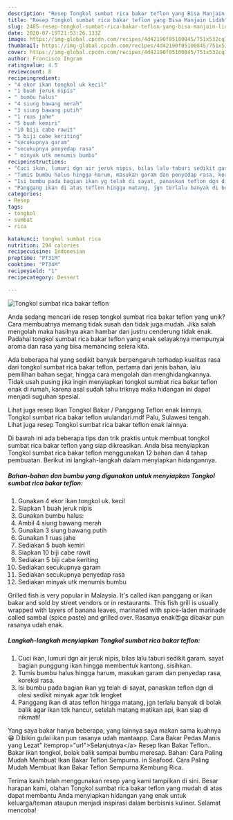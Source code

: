 ```yaml
---
description: "Resep Tongkol sumbat rica bakar teflon yang Bisa Manjain Lidah"
title: "Resep Tongkol sumbat rica bakar teflon yang Bisa Manjain Lidah"
slug: 2485-resep-tongkol-sumbat-rica-bakar-teflon-yang-bisa-manjain-lidah
date: 2020-07-19T21:53:26.133Z
image: https://img-global.cpcdn.com/recipes/4d42190f05100845/751x532cq70/tongkol-sumbat-rica-bakar-teflon-foto-resep-utama.jpg
thumbnail: https://img-global.cpcdn.com/recipes/4d42190f05100845/751x532cq70/tongkol-sumbat-rica-bakar-teflon-foto-resep-utama.jpg
cover: https://img-global.cpcdn.com/recipes/4d42190f05100845/751x532cq70/tongkol-sumbat-rica-bakar-teflon-foto-resep-utama.jpg
author: Francisco Ingram
ratingvalue: 4.5
reviewcount: 8
recipeingredient:
- "4 ekor ikan tongkol uk kecil"
- "1 buah jeruk nipis"
- " bumbu halus"
- "4 siung bawang merah"
- "3 siung bawang putih"
- "1 ruas jahe"
- "5 buah kemiri"
- "10 biji cabe rawit"
- "5 biji cabe keriting"
- "secukupnya garam"
- "secukupnya penyedap rasa"
- " minyak utk menumis bumbu"
recipeinstructions:
- "Cuci ikan, lumuri dgn air jeruk nipis, bilas lalu taburi sedikit garam. sayat bagian punggung ikan hingga membentuk kantong. sisihkan."
- "Tumis bumbu halus hingga harum, masukan garam dan penyedap rasa, koreksi rasa."
- "Isi bumbu pada bagian ikan yg telah di sayat, panaskan teflon dgn di olesi sedikit minyak agar tdk lengket"
- "Panggang ikan di atas teflon hingga matang, jgn terlalu banyak di bolak balik agar ikan tdk hancur, setelah matang matikan api, ikan siap di nikmati!"
categories:
- Resep
tags:
- tongkol
- sumbat
- rica

katakunci: tongkol sumbat rica 
nutrition: 294 calories
recipecuisine: Indonesian
preptime: "PT31M"
cooktime: "PT34M"
recipeyield: "1"
recipecategory: Dessert

---
```



![Tongkol sumbat rica bakar teflon](https://img-global.cpcdn.com/recipes/4d42190f05100845/751x532cq70/tongkol-sumbat-rica-bakar-teflon-foto-resep-utama.jpg)

Anda sedang mencari ide resep tongkol sumbat rica bakar teflon yang unik? Cara membuatnya memang tidak susah dan tidak juga mudah. Jika salah mengolah maka hasilnya akan hambar dan justru cenderung tidak enak. Padahal tongkol sumbat rica bakar teflon yang enak selayaknya mempunyai aroma dan rasa yang bisa memancing selera kita.

Ada beberapa hal yang sedikit banyak berpengaruh terhadap kualitas rasa dari tongkol sumbat rica bakar teflon, pertama dari jenis bahan, lalu pemilihan bahan segar, hingga cara mengolah dan menghidangkannya. Tidak usah pusing jika ingin menyiapkan tongkol sumbat rica bakar teflon enak di rumah, karena asal sudah tahu triknya maka hidangan ini dapat menjadi suguhan spesial.

Lihat juga resep Ikan Tongkol Bakar / Panggang Teflon enak lainnya. Tongkol sumbat rica bakar teflon wulandari.mdf Palu, Sulawesi tengah. Lihat juga resep Tongkol sumbat rica bakar teflon enak lainnya.


Di bawah ini ada beberapa tips dan trik praktis untuk membuat tongkol sumbat rica bakar teflon yang siap dikreasikan. Anda bisa menyiapkan Tongkol sumbat rica bakar teflon menggunakan 12 bahan dan 4 tahap pembuatan. Berikut ini langkah-langkah dalam menyiapkan hidangannya.

<!--inarticleads1-->

##### Bahan-bahan dan bumbu yang digunakan untuk menyiapkan Tongkol sumbat rica bakar teflon:

1. Gunakan 4 ekor ikan tongkol uk. kecil
1. Siapkan 1 buah jeruk nipis
1. Gunakan  bumbu halus:
1. Ambil 4 siung bawang merah
1. Gunakan 3 siung bawang putih
1. Gunakan 1 ruas jahe
1. Sediakan 5 buah kemiri
1. Siapkan 10 biji cabe rawit
1. Sediakan 5 biji cabe keriting
1. Sediakan secukupnya garam
1. Sediakan secukupnya penyedap rasa
1. Sediakan  minyak utk menumis bumbu


Grilled fish is very popular in Malaysia. It&#39;s called ikan panggang or ikan bakar and sold by street vendors or in restaurants. This fish grill is usually wrapped with layers of banana leaves, marinated with spice-laden marinade called sambal (spice paste) and grilled over. Rasanya enak😍ga dibakar pun rasanya udah enak. 

<!--inarticleads2-->

##### Langkah-langkah menyiapkan Tongkol sumbat rica bakar teflon:

1. Cuci ikan, lumuri dgn air jeruk nipis, bilas lalu taburi sedikit garam. sayat bagian punggung ikan hingga membentuk kantong. sisihkan.
1. Tumis bumbu halus hingga harum, masukan garam dan penyedap rasa, koreksi rasa.
1. Isi bumbu pada bagian ikan yg telah di sayat, panaskan teflon dgn di olesi sedikit minyak agar tdk lengket
1. Panggang ikan di atas teflon hingga matang, jgn terlalu banyak di bolak balik agar ikan tdk hancur, setelah matang matikan api, ikan siap di nikmati!


Yang saya bakar hanya beberapa, yang lainnya saya makan sama kuahnya😁 Dibikin gulai ikan pun rasanya udah mantaapp. Cara Bakar Pedas Manis yang Lezat&#34; itemprop=&#34;url&#34;&gt;Selanjutnya&lt;/a&gt; Resep Ikan Bakar Teflon.. Bakar ikan tongkol, bolak balik sampai bumbu meresap. Bahan: Cara Paling Mudah Membuat Ikan Bakar Teflon Sempurna. in Seafood. Cara Paling Mudah Membuat Ikan Bakar Teflon Sempurna Kembung Rica. 

Terima kasih telah menggunakan resep yang kami tampilkan di sini. Besar harapan kami, olahan Tongkol sumbat rica bakar teflon yang mudah di atas dapat membantu Anda menyiapkan hidangan yang enak untuk keluarga/teman ataupun menjadi inspirasi dalam berbisnis kuliner. Selamat mencoba!
